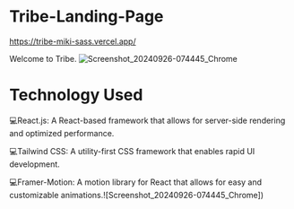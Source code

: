 # Tribe-Landing-Page

https://tribe-miki-sass.vercel.app/

Welcome to Tribe.
![Screenshot_20240926-074445_Chrome](https://github.com/user-attachments/assets/96f437b7-1721-4603-9a09-9b6216811655)


# Technology Used

💻React.js: A React-based framework that allows for server-side rendering and optimized performance.

💻Tailwind CSS: A utility-first CSS framework that enables rapid UI development.

💻Framer-Motion: A motion library for React that allows for easy and customizable animations.![Screenshot_20240926-074445_Chrome])


